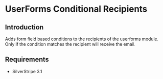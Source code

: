 # UserForms Conditional Recipients

## Introduction

Adds form field based conditions to the recipients of the userforms module.
Only if the condition matches the recipient will receive the email.  

## Requirements

 * SilverStripe 3.1

